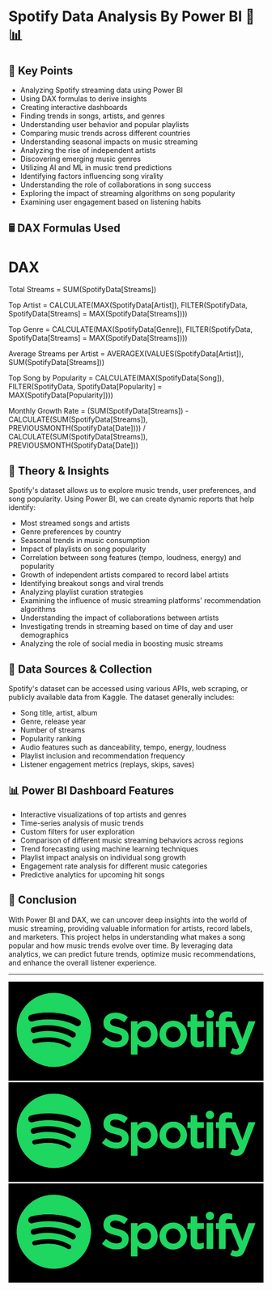 # Spotify Data Analysis By Power BI 🎵📊

## 📌 Key Points
- Analyzing Spotify streaming data using Power BI
- Using DAX formulas to derive insights
- Creating interactive dashboards
- Finding trends in songs, artists, and genres
- Understanding user behavior and popular playlists
- Comparing music trends across different countries
- Understanding seasonal impacts on music streaming
- Analyzing the rise of independent artists
- Discovering emerging music genres
- Utilizing AI and ML in music trend predictions
- Identifying factors influencing song virality
- Understanding the role of collaborations in song success
- Exploring the impact of streaming algorithms on song popularity
- Examining user engagement based on listening habits

## 🖩 DAX Formulas Used
# DAX
Total Streams = SUM(SpotifyData[Streams])

Top Artist = CALCULATE(MAX(SpotifyData[Artist]), 
    FILTER(SpotifyData, SpotifyData[Streams] = MAX(SpotifyData[Streams])))

Top Genre = CALCULATE(MAX(SpotifyData[Genre]), 
    FILTER(SpotifyData, SpotifyData[Streams] = MAX(SpotifyData[Streams])))

Average Streams per Artist = AVERAGEX(VALUES(SpotifyData[Artist]), 
    SUM(SpotifyData[Streams]))

Top Song by Popularity = CALCULATE(MAX(SpotifyData[Song]), 
    FILTER(SpotifyData, SpotifyData[Popularity] = MAX(SpotifyData[Popularity])))

Monthly Growth Rate = (SUM(SpotifyData[Streams]) - 
    CALCULATE(SUM(SpotifyData[Streams]), PREVIOUSMONTH(SpotifyData[Date]))) / 
    CALCULATE(SUM(SpotifyData[Streams]), PREVIOUSMONTH(SpotifyData[Date]))


## 📖 Theory & Insights
Spotify's dataset allows us to explore music trends, user preferences, and song popularity. Using Power BI, we can create dynamic reports that help identify:
- Most streamed songs and artists
- Genre preferences by country
- Seasonal trends in music consumption
- Impact of playlists on song popularity
- Correlation between song features (tempo, loudness, energy) and popularity
- Growth of independent artists compared to record label artists
- Identifying breakout songs and viral trends
- Analyzing playlist curation strategies
- Examining the influence of music streaming platforms' recommendation algorithms
- Understanding the impact of collaborations between artists
- Investigating trends in streaming based on time of day and user demographics
- Analyzing the role of social media in boosting music streams

## 🎼 Data Sources & Collection
Spotify's dataset can be accessed using various APIs, web scraping, or publicly available data from Kaggle. The dataset generally includes:
- Song title, artist, album
- Genre, release year
- Number of streams
- Popularity ranking
- Audio features such as danceability, tempo, energy, loudness
- Playlist inclusion and recommendation frequency
- Listener engagement metrics (replays, skips, saves)

## 📊 Power BI Dashboard Features
- Interactive visualizations of top artists and genres
- Time-series analysis of music trends
- Custom filters for user exploration
- Comparison of different music streaming behaviors across regions
- Trend forecasting using machine learning techniques
- Playlist impact analysis on individual song growth
- Engagement rate analysis for different music categories
- Predictive analytics for upcoming hit songs

## 🚀 Conclusion
With Power BI and DAX, we can uncover deep insights into the world of music streaming, providing valuable information for artists, record labels, and marketers. This project helps in understanding what makes a song popular and how music trends evolve over time. By leveraging data analytics, we can predict future trends, optimize music recommendations, and enhance the overall listener experience.

---
**![Spotify Project Poster](Spotify.jpg)**
**![Spotify Project Poster](Spotify.jpg)**
**![Spotify Project Poster](Spotify.jpg)**
